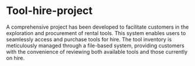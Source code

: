 # Tool-hire-project

A comprehensive project has been developed to facilitate customers in the exploration and procurement of rental tools. 
This system enables users to seamlessly access and purchase tools for hire. The tool inventory is meticulously managed through a file-based system, 
providing customers with the convenience of reviewing both available tools and those currently on hire.
